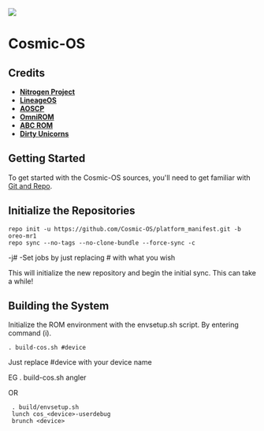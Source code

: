 <img src="https://github.com/Cosmic-OS/platform_manifest/raw/oreo-mr1/cosmic-os-logo.png"> 

Cosmic-OS
=========

Credits 
-------
 * [**Nitrogen Project**](https://github.com/nitrogen-project)
 * [**LineageOS**](https://github.com/LineageOS)
 * [**AOSCP**](https://github.com/CypherOS)
 * [**OmniROM**](https://github.com/Omnirom)
 * [**ABC ROM**](https://github.com/ezio84)
 * [**Dirty Unicorns**](https://github.com/dirtyunicorns)

Getting Started 
--------------- 
To get started with the Cosmic-OS sources, you'll need to get 
familiar with [Git and Repo](http://source.android.com/source/version-control.html). 

Initialize the Repositories 
---------------------------

    repo init -u https://github.com/Cosmic-OS/platform_manifest.git -b oreo-mr1
    repo sync --no-tags --no-clone-bundle --force-sync -c

 -j# -Set jobs by just replacing # with what you wish

This will initialize the new repository and begin the initial sync. This can take a while!

Building the System 
-------------------
 Initialize the ROM environment with the envsetup.sh script. By entering command (i).

    . build-cos.sh #device

 Just replace #device with your device name 

 EG 
    . build-cos.sh angler 

 OR

     . build/envsetup.sh
     lunch cos_<device>-userdebug
     brunch <device>
